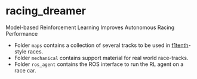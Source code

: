# racing_dreamer
Model-based Reinforcement Learning Improves Autonomous Racing Performance

* Folder `maps` contains a collection of several tracks to be used in [f1tenth](https://f1tenth.org/)-style races.
* Folder `mechanical` contains support material for real world race-tracks.
* Folder `ros_agent` contains the ROS interface to run the RL agent on a race car.
